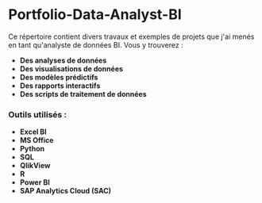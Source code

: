 # Portfolio-Data-Analyst-BI

Ce répertoire contient divers travaux et exemples de projets que j'ai menés en tant qu'analyste de données BI. Vous y trouverez :

- **Des analyses de données**
- **Des visualisations de données**
- **Des modèles prédictifs**
- **Des rapports interactifs**
- **Des scripts de traitement de données**

### Outils utilisés :

- **Excel BI**
- **MS Office**
- **Python**
- **SQL**
- **QlikView**
- **R**
- **Power BI**
- **SAP Analytics Cloud (SAC)**
